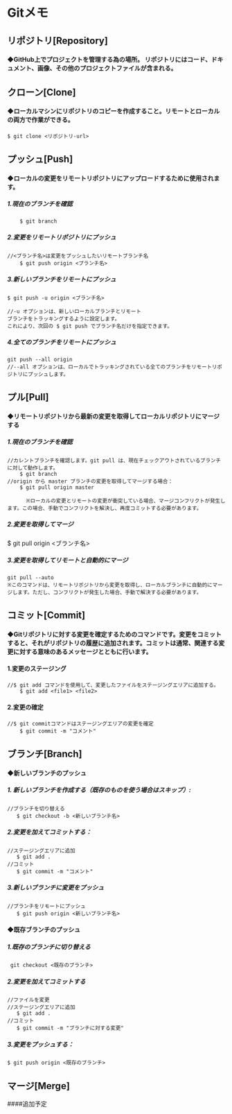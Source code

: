 # Gitメモ

## リポジトリ[Repository]
#### ◆GitHub上でプロジェクトを管理する為の場所。  リポジトリにはコード、ドキュメント、画像、その他のプロジェクトファイルが含まれる。  
## クローン[Clone]
#### ◆ローカルマシンにリポジトリのコピーを作成すること。リモートとローカルの両方で作業ができる。
    $ git clone <リポジトリ-url>



## プッシュ[Push] 
#### ◆ローカルの変更をリモートリポジトリにアップロードするために使用されます。  
##### 1.現在のブランチを確認  
        $ git branch

##### 2.変更をリモートリポジトリにプッシュ
    //<ブランチ名>は変更をプッシュしたいリモートブランチ名  
        $ git push origin <ブランチ名>  
##### 3.新しいブランチをリモートにプッシュ  
    $ git push -u origin <ブランチ名>

    //-u オプションは、新しいローカルブランチとリモート
    ブランチをトラッキングするように設定します。
    これにより、次回の $ git push でブランチ名だけを指定できます。

##### 4.全てのブランチをリモートにプッシュ  
    git push --all origin
    //--all オプションは、ローカルでトラッキングされている全てのブランチをリモートリポジトリにプッシュします。


## プル[Pull]  
####  ◆リモートリポジトリから最新の変更を取得してローカルリポジトリにマージする  
#####   1.現在のブランチを確認  
    //カレントブランチを確認します。git pull は、現在チェックアウトされているブランチに対して動作します。
        $ git branch
    //origin から master ブランチの変更を取得してマージする場合：
        $ git pull origin master
          
          ※ローカルの変更とリモートの変更が衝突している場合、マージコンフリクトが発生します。この場合、手動でコンフリクトを解決し、再度コミットする必要があります。

##### 2.変更を取得してマージ  
   $ git pull origin <ブランチ名>
    
##### 3.変更を取得してリモートと自動的にマージ    
    git pull --auto
    ※このコマンドは、リモートリポジトリから変更を取得し、ローカルブランチに自動的にマージします。ただし、コンフリクトが発生した場合、手動で解決する必要があります。  

  
## コミット[Commit]
#### ◆Gitリポジトリに対する変更を確定するためのコマンドです。変更をコミットすると、それがリポジトリの履歴に追加されます。コミットは通常、関連する変更に対する意味のあるメッセージとともに行います。

#### 1.変更のステージング
    //$ git add コマンドを使用して、変更したファイルをステージングエリアに追加する。
        $ git add <file1> <file2>

#### 2.変更の確定
    //$ git commitコマンドはステージングエリアの変更を確定
        $ git commit -m "コメント"

## ブランチ[Branch]

####  ◆新しいブランチのプッシュ
 ##### 1. 新しいブランチを作成する（既存のものを使う場合はスキップ）:
    //ブランチを切り替える
       $ git checkout -b <新しいブランチ名>

##### 2.変更を加えてコミットする：
    //ステージングエリアに追加
       $ git add .
    //コミット
       $ git commit -m "コメント" 
##### 3.新しいブランチに変更をプッシュ
    //ブランチをリモートにプッシュ
       $ git push origin <新しいブランチ名>

#### ◆既存ブランチのプッシュ
##### 1.既存のブランチに切り替える
     git checkout <既存のブランチ>  
##### 2.変更を加えてコミットする
    //ファイルを変更
    //ステージングエリアに追加
       $ git add .
    //コミット
       $ git commit -m "ブランチに対する変更"
##### 3.変更をプッシュする：
    $ git push origin <既存のブランチ>

## マージ[Merge]
####追加予定
